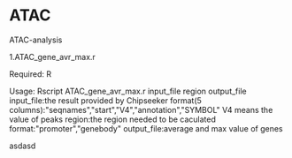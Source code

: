 # ATAC
ATAC-analysis

1.ATAC_gene_avr_max.r

Required:
	R

Usage:
Rscript ATAC_gene_avr_max.r input_file region output_file
	input_file:the result provided by Chipseeker
		format(5 columns):"seqnames","start","V4","annotation","SYMBOL"
		V4 means the value of peaks
	region:the region needed to be caculated
		format:"promoter","genebody"
	output_file:average and max value of genes
	
asdasd 
